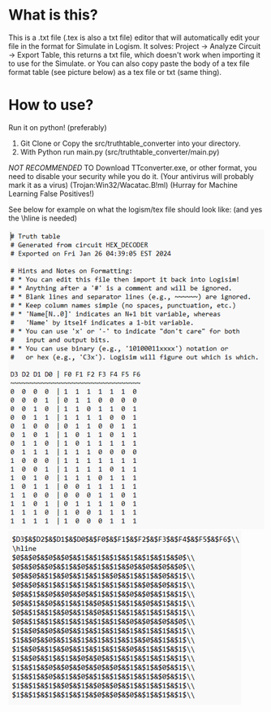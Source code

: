 # What is this?
This is a .txt file (.tex is also a txt file) editor that will automatically edit your file in the format for Simulate in Logism.
It solves: Project -> Analyze Circuit -> Export Table, this returns a txt file, which doesn't work when importing it to use for the Simulate.
or
You can also copy paste the body of a tex file format table (see picture below) as a tex file or txt (same thing).

# How to use?
Run it on python! (preferably)

1. Git Clone or Copy the src/truthtable_converter into your directory.
2. With Python run main.py (src/truthtable_converter/main.py)

*NOT RECOMMENDED*
TO Download TTconverter.exe, or other format, you need to disable your security while you do it. (Your antivirus will probably mark it as a virus) (Trojan:Win32/Wacatac.B!ml) (Hurray for Machine Learning False Positives!)

See below for example on what the logism/tex file should look like:
(and yes the \hline is needed)

![logismformat.png](image%2Flogismformat.png)
![texformat.png](image%2Ftexformat.png)
